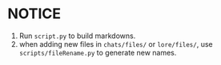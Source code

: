 # NOTICE

1. Run `script.py` to build markdowns.
1. when adding new files in `chats/files/` or `lore/files/`, use `scripts/fileRename.py` to generate new names.

